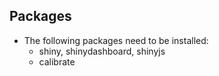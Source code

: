 ## Packages

- The following packages need to be installed:
    + shiny, shinydashboard, shinyjs
    + calibrate
    
    